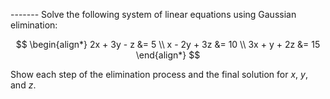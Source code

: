 ------- Solve the following system of linear equations using Gaussian elimination:

$$
\begin{align*}
2x + 3y - z &= 5 \\
x - 2y + 3z &= 10 \\
3x + y + 2z &= 15
\end{align*}
$$

Show each step of the elimination process and the final solution for $x$, $y$, and $z$.
